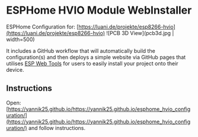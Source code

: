# ESPHome HVIO Module WebInstaller

ESPHome Configuration for:
[https://luani.de/projekte/esp8266-hvio](https://luani.de/projekte/esp8266-hvio)
![PCB 3D View](pcb3d.jpg | width=500)

It includes a GitHub workflow that will automatically build the configuration(s) and then deploys a simple 
website via GitHub pages that utilises [ESP Web Tools](https://esphome.github.io/esp-web-tools/) for users to 
easily install your project onto their device.

## Instructions
Open: [https://yannik25.github.io/https://yannik25.github.io/esphome_hvio_configuration/](https://yannik25.github.io/https://yannik25.github.io/esphome_hvio_configuration/) and follow instructions.

